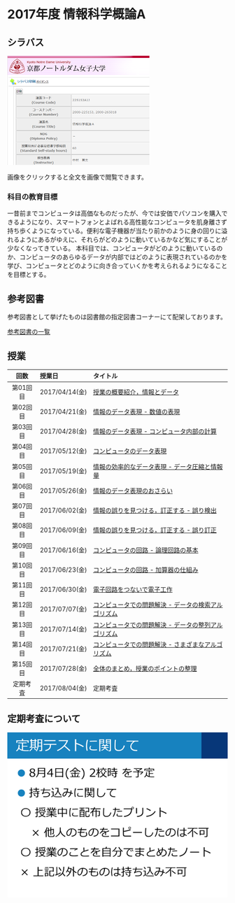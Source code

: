 # 2017年度 情報科学概論A

## シラバス

[![](2017iisA/syllabus-mini.png)](2017iisA/syllabus.png)

画像をクリックすると全文を画像で閲覧できます。

### 科目の教育目標

一昔前までコンピュータは高価なものだったが、今では安価でパソコンを購入できるようになり、スマートフォンとよばれる高性能なコンピュータを肌身離さず持ち歩くようになっている。便利な電子機器が当たり前かのように身の回りに溢れるようにあるがゆえに、それらがどのように動いているかなど気にすることが少なくなってきている。
本科目では、コンピュータがどのように動いているのか、コンピュータのあらゆるデータが内部ではどのように表現されているのかを学び、コンピュータとどのように向き合っていくかを考えられるようになることを目標とする。

## 参考図書

参考図書として挙げたものは図書館の指定図書コーナーにて配架しております。

[参考図書の一覧](2017iisA/references.md)

## 授業

| 回数 | 授業日 | タイトル |
|:-:|:--|:--|
|第01回目|2017/04/14(金)|[授業の概要紹介，情報とデータ](2017iisA/01.md)|
|第02回目|2017/04/21(金)|[情報のデータ表現 - 数値の表現](2017iisA/02.md)|
|第03回目|2017/04/28(金)|[情報のデータ表現 - コンピュータ内部の計算](2017iisA/03.md)|
|第04回目|2017/05/12(金)|[コンピュータのデータ表現](2017iisA/04.md)|
|第05回目|2017/05/19(金)|[情報の効率的なデータ表現 - データ圧縮と情報量](2017iisA/05.md)|
|第06回目|2017/05/26(金)|[情報のデータ表現のおさらい](2017iisA/06.md)|
|第07回目|2017/06/02(金)|[情報の誤りを見つける，訂正する - 誤り検出](2017iisA/07.md)|
|第08回目|2017/06/09(金)|[情報の誤りを見つける，訂正する - 誤り訂正](2017iisA/08.md)|
|第09回目|2017/06/16(金)|[コンピュータの回路 - 論理回路の基本](2017iisA/09.md)|
|第10回目|2017/06/23(金)|[コンピュータの回路 - 加算器の仕組み](2017iisA/10.md)|
|第11回目|2017/06/30(金)|[電子回路をつないで電子工作](2017iisA/11.md)|
|第12回目|2017/07/07(金)|[コンピュータでの問題解決 - データの検索アルゴリズム](2017iisA/12.md)|
|第13回目|2017/07/14(金)|[コンピュータでの問題解決 - データの整列アルゴリズム](2017iisA/13.md)|
|第14回目|2017/07/21(金)|[コンピュータでの問題解決 - さまざまなアルゴリズム](2017iisA/14.md)|
|第15回目|2017/07/28(金)|[全体のまとめ，授業のポイントの整理](2017iisA/15.md)|
|定期考査|2017/08/04(金)|定期考査|

## 定期考査について

![](2017iisA/test.png)